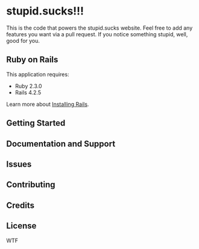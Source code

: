 stupid.sucks!!!
================

This is the code that powers the stupid.sucks website. Feel free to add any features you want via a pull request. If you notice something stupid, well, good for you.

Ruby on Rails
-------------

This application requires:

- Ruby 2.3.0
- Rails 4.2.5

Learn more about [Installing Rails](http://railsapps.github.io/installing-rails.html).

Getting Started
---------------

Documentation and Support
-------------------------

Issues
-------------

Contributing
------------

Credits
-------

License
-------

WTF
